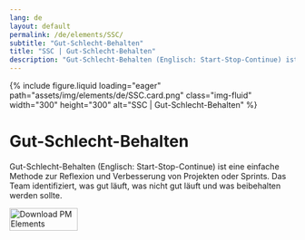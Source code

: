```yaml
---
lang: de
layout: default
permalink: /de/elements/SSC/
subtitle: "Gut-Schlecht-Behalten"
title: "SSC | Gut-Schlecht-Behalten"
description: "Gut-Schlecht-Behalten (Englisch: Start-Stop-Continue) ist eine einfache Methode zur Reflexion und Verbesserung von Projekten oder Sprints. Das Team identifiziert, was gut läuft, was nicht gut läuft und was beibehalten werden sollte."
---
```


{% include figure.liquid loading="eager" path="assets/img/elements/de/SSC.card.png" class="img-fluid" width="300" height="300" alt="SSC | Gut-Schlecht-Behalten" %}

# Gut-Schlecht-Behalten

Gut-Schlecht-Behalten (Englisch: Start-Stop-Continue) ist eine einfache Methode zur Reflexion und Verbesserung von Projekten oder Sprints. Das Team identifiziert, was gut läuft, was nicht gut läuft und was beibehalten werden sollte.

<a href="https://apps.apple.com/app/apple-store/id6738084498?pt=127441684&ct=website&mt=8">
  <img src="{{ "assets/img/en/appstore.png" | relative_url }}" width="120" height="40" alt="Download PM Elements">
</a>
